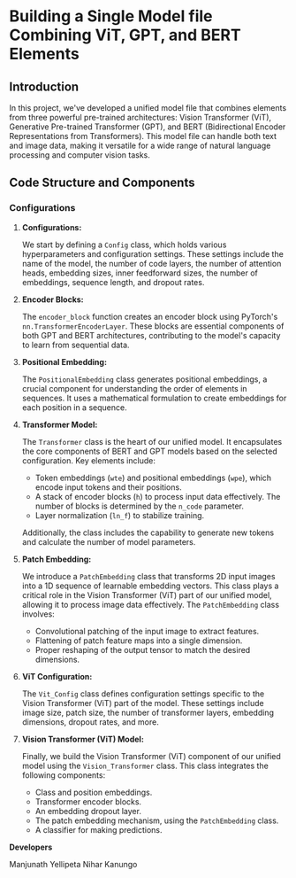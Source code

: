# Building a Single Model file  Combining ViT, GPT, and BERT Elements

## Introduction

In this project, we've developed a unified model file that combines elements from three powerful pre-trained architectures: Vision Transformer (ViT), Generative Pre-trained Transformer (GPT), and BERT (Bidirectional Encoder Representations from Transformers). This model file can handle both text and image data, making it versatile for a wide range of natural language processing and computer vision tasks.

## Code Structure and Components

### Configurations

1. **Configurations:**

   We start by defining a `Config` class, which holds various hyperparameters and configuration settings. These settings include the name of the model, the number of code layers, the number of attention heads, embedding sizes, inner feedforward sizes, the number of embeddings, sequence length, and dropout rates.

2. **Encoder Blocks:**

   The `encoder_block` function creates an encoder block using PyTorch's `nn.TransformerEncoderLayer`. These blocks are essential components of both GPT and BERT architectures, contributing to the model's capacity to learn from sequential data.

3. **Positional Embedding:**

   The `PositionalEmbedding` class generates positional embeddings, a crucial component for understanding the order of elements in sequences. It uses a mathematical formulation to create embeddings for each position in a sequence.

4. **Transformer Model:**

   The `Transformer` class is the heart of our unified model. It encapsulates the core components of BERT and GPT models based on the selected configuration. Key elements include:

   - Token embeddings (`wte`) and positional embeddings (`wpe`), which encode input tokens and their positions.
   - A stack of encoder blocks (`h`) to process input data effectively. The number of blocks is determined by the `n_code` parameter.
   - Layer normalization (`ln_f`) to stabilize training.

   Additionally, the class includes the capability to generate new tokens and calculate the number of model parameters.

5. **Patch Embedding:**

   We introduce a `PatchEmbedding` class that transforms 2D input images into a 1D sequence of learnable embedding vectors. This class plays a critical role in the Vision Transformer (ViT) part of our unified model, allowing it to process image data effectively. The `PatchEmbedding` class involves:

   - Convolutional patching of the input image to extract features.
   - Flattening of patch feature maps into a single dimension.
   - Proper reshaping of the output tensor to match the desired dimensions.

6. **ViT Configuration:**

   The `Vit_Config` class defines configuration settings specific to the Vision Transformer (ViT) part of the model. These settings include image size, patch size, the number of transformer layers, embedding dimensions, dropout rates, and more.

7. **Vision Transformer (ViT) Model:**

   Finally, we build the Vision Transformer (ViT) component of our unified model using the `Vision_Transformer` class. This class integrates the following components:

   - Class and position embeddings.
   - Transformer encoder blocks.
   - An embedding dropout layer.
   - The patch embedding mechanism, using the `PatchEmbedding` class.
   - A classifier for making predictions.

**Developers**

Manjunath Yellipeta
Nihar Kanungo


